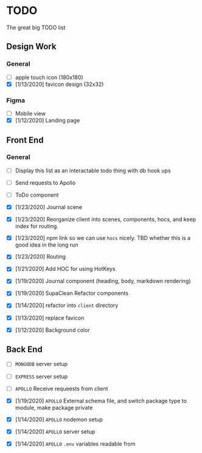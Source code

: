 # TODO

The great big TODO list

## Design Work

### General
- [ ] apple touch icon (180x180)
- [x] [1/13/2020] favicon design (32x32)

### Figma
- [ ] Mobile view
- [x] [1/12/2020] Landing page

## Front End
### General
- [ ] Display this list as an interactable todo thing with db hook ups
- [ ] Send requests to Apollo
- [ ] ToDo component

- [x] [1/23/2020] Journal scene
- [x] [1/23/2020] Reorganize client into scenes, components, hocs, and keep index for routing.
- [x] [1/23/2020] npm link so we can use `hocs` nicely. TBD whether this is a good idea in the long run
- [x] [1/23/2020] Routing
- [x] [1/21/2020] Add HOC for using HotKeys
- [x] [1/19/2020] Journal component (heading, body, markdown rendering)
- [x] [1/19/2020] SupaClean Refactor components
- [x] [1/14/2020] refactor into `client` directory
- [x] [1/13/2020] replace favicon
- [x] [1/12/2020] Background color

## Back End
- [ ] `MONGODB` server setup
- [ ] `EXPRESS` server setup
- [ ] `APOLLO` Receive requeests from client

- [x] [1/19/2020] `APOLLO` External schema file, and switch package type to module, make package private
- [x] [1/14/2020] `APOLLO` nodemon setup
- [x] [1/14/2020] `APOLLO` server setup
- [x] [1/14/2020] `APOLLO` `.env` variables readable from

